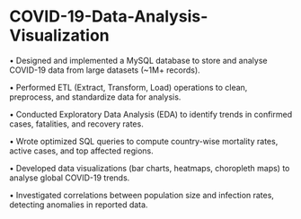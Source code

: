 # COVID-19-Data-Analysis-Visualization

• Designed and implemented a MySQL database to store and analyse COVID-19 data from
large datasets (~1M+ records).

• Performed ETL (Extract, Transform, Load) operations to clean, preprocess, and
standardize data for analysis.

• Conducted Exploratory Data Analysis (EDA) to identify trends in confirmed cases,
fatalities, and recovery rates.

• Wrote optimized SQL queries to compute country-wise mortality rates, active cases, and
top affected regions.

• Developed data visualizations (bar charts, heatmaps, choropleth maps) to analyse global
COVID-19 trends.

• Investigated correlations between population size and infection rates, detecting
anomalies in reported data.
